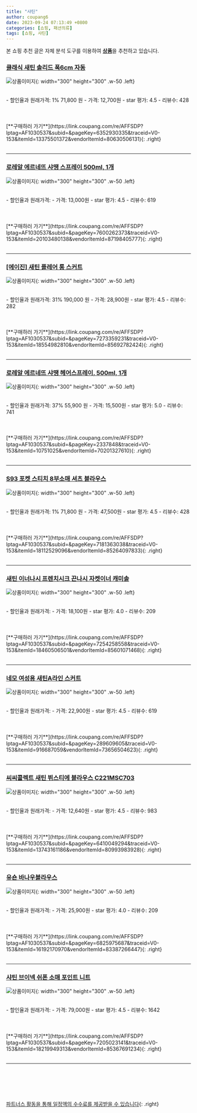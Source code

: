 ```yaml
---
title: "샤틴"
author: coupang6
date: 2023-09-24 07:13:49 +0800
categories: [쇼핑, 패션의류]
tags: [쇼핑, 샤틴]
---
```


본 쇼핑 추천 글은 자체 분석 도구를 이용하여 [**상품**](https://link.coupang.com/a/bao1ui)을 추천하고 있습니다.

### [클래식 새틴 솔리드 폭6cm 자동](https://link.coupang.com/re/AFFSDP?lptag=AF1030537&subid=&pageKey=6352930335&traceid=V0-153&itemId=13375501372&vendorItemId=80630506131)

![상품이미지](https://thumbnail6.coupangcdn.com/thumbnails/remote/230x230ex/image/vendor_inventory/bae5/48f3d4474d8ef48314ad37acb0b3874caacca7666f1c24d9b5e9ca877c9c.jpg){: width="300" height="300" .w-50 .left}


<br>
- 할인율과 원래가격: 1%  71,800   원
- 가격: 12,700원
- star 평가: 4.5
- 리뷰수: 428
<br>
<br>
<br>
<br>
[**구매하러 가기**](https://link.coupang.com/re/AFFSDP?lptag=AF1030537&subid=&pageKey=6352930335&traceid=V0-153&itemId=13375501372&vendorItemId=80630506131){: .right}
<br>
<br>

---

### [로레알 에르네뜨 샤땡 스프레이 500ml, 1개](https://link.coupang.com/re/AFFSDP?lptag=AF1030537&subid=&pageKey=7600262373&traceid=V0-153&itemId=20103480138&vendorItemId=87198405777)

![상품이미지](https://thumbnail9.coupangcdn.com/thumbnails/remote/230x230ex/image/vendor_inventory/526d/61d0c4d0cc2b1e53b9c3c8271630906444109f3f3f8756dca41397b4bd13.jpg){: width="300" height="300" .w-50 .left}


<br>
- 할인율과 원래가격: 
- 가격: 13,000원
- star 평가: 4.5
- 리뷰수: 619
<br>
<br>
<br>
<br>
[**구매하러 가기**](https://link.coupang.com/re/AFFSDP?lptag=AF1030537&subid=&pageKey=7600262373&traceid=V0-153&itemId=20103480138&vendorItemId=87198405777){: .right}
<br>
<br>

---

### [[에이진] 새틴 플레어 롱 스커트](https://link.coupang.com/re/AFFSDP?lptag=AF1030537&subid=&pageKey=7273359231&traceid=V0-153&itemId=18554982810&vendorItemId=85692782424)

![상품이미지](https://thumbnail8.coupangcdn.com/thumbnails/remote/230x230ex/image/vendor_inventory/5826/aa668c3f057a7075d37c70de7b81e77ed7920d356f263f0a5d4fc7379d84.jpg){: width="300" height="300" .w-50 .left}


<br>
- 할인율과 원래가격: 31%  190,000   원
- 가격: 28,900원
- star 평가: 4.5
- 리뷰수: 282
<br>
<br>
<br>
<br>
[**구매하러 가기**](https://link.coupang.com/re/AFFSDP?lptag=AF1030537&subid=&pageKey=7273359231&traceid=V0-153&itemId=18554982810&vendorItemId=85692782424){: .right}
<br>
<br>

---

### [로레알 에르네뜨 샤땡 헤어스프레이, 500ml, 1개](https://link.coupang.com/re/AFFSDP?lptag=AF1030537&subid=&pageKey=2337848&traceid=V0-153&itemId=10751025&vendorItemId=70201327610)

![상품이미지](https://thumbnail8.coupangcdn.com/thumbnails/remote/230x230ex/image/product/image/vendoritem/2017/10/13/3000239713/8deaeb4e-aee4-420b-92af-9f75b4e55305.jpg){: width="300" height="300" .w-50 .left}


<br>
- 할인율과 원래가격: 37%  55,900   원
- 가격: 15,500원
- star 평가: 5.0
- 리뷰수: 741
<br>
<br>
<br>
<br>
[**구매하러 가기**](https://link.coupang.com/re/AFFSDP?lptag=AF1030537&subid=&pageKey=2337848&traceid=V0-153&itemId=10751025&vendorItemId=70201327610){: .right}
<br>
<br>

---

### [S93 포켓 스티치 8부소매 셔츠 블라우스](https://link.coupang.com/re/AFFSDP?lptag=AF1030537&subid=&pageKey=7181363038&traceid=V0-153&itemId=18112529096&vendorItemId=85264097833)

![상품이미지](https://thumbnail7.coupangcdn.com/thumbnails/remote/230x230ex/image/vendor_inventory/e1b3/8a4e7b58b924d03daace5a8d90f0d652af78c7451cba661a83966bb14f58.jpg){: width="300" height="300" .w-50 .left}


<br>
- 할인율과 원래가격: 1%  71,800   원
- 가격: 47,500원
- star 평가: 4.5
- 리뷰수: 428
<br>
<br>
<br>
<br>
[**구매하러 가기**](https://link.coupang.com/re/AFFSDP?lptag=AF1030537&subid=&pageKey=7181363038&traceid=V0-153&itemId=18112529096&vendorItemId=85264097833){: .right}
<br>
<br>

---

### [새틴 이너나시 프렌치시크 끈나시 자켓이너 캐미솔](https://link.coupang.com/re/AFFSDP?lptag=AF1030537&subid=&pageKey=7254258558&traceid=V0-153&itemId=18460506501&vendorItemId=85601071468)

![상품이미지](https://thumbnail10.coupangcdn.com/thumbnails/remote/230x230ex/image/vendor_inventory/fe44/3f94577c65f824068c423a137944f709dca6f09aa4b180a4d4b286aeb9d6.jpg){: width="300" height="300" .w-50 .left}


<br>
- 할인율과 원래가격: 
- 가격: 18,100원
- star 평가: 4.0
- 리뷰수: 209
<br>
<br>
<br>
<br>
[**구매하러 가기**](https://link.coupang.com/re/AFFSDP?lptag=AF1030537&subid=&pageKey=7254258558&traceid=V0-153&itemId=18460506501&vendorItemId=85601071468){: .right}
<br>
<br>

---

### [네모 여성용 새틴A라인 스커트](https://link.coupang.com/re/AFFSDP?lptag=AF1030537&subid=&pageKey=289609605&traceid=V0-153&itemId=916687059&vendorItemId=73656504623)

![상품이미지](https://thumbnail9.coupangcdn.com/thumbnails/remote/230x230ex/image/vendor_inventory/d885/3ff459b0b7f9d1bdf7014b30f6d268a611801495309c25065acd2b8e5196.jpg){: width="300" height="300" .w-50 .left}


<br>
- 할인율과 원래가격: 
- 가격: 22,900원
- star 평가: 4.5
- 리뷰수: 619
<br>
<br>
<br>
<br>
[**구매하러 가기**](https://link.coupang.com/re/AFFSDP?lptag=AF1030537&subid=&pageKey=289609605&traceid=V0-153&itemId=916687059&vendorItemId=73656504623){: .right}
<br>
<br>

---

### [씨씨콜렉트 새틴 뷔스티에 블라우스 C221MSC703](https://link.coupang.com/re/AFFSDP?lptag=AF1030537&subid=&pageKey=6410049294&traceid=V0-153&itemId=13743161186&vendorItemId=80993983928)

![상품이미지](https://thumbnail10.coupangcdn.com/thumbnails/remote/230x230ex/image/retail/images/2022/03/22/9/6/551fa0e3-0ff0-4645-b8cc-b3c9be9cc11f.jpg){: width="300" height="300" .w-50 .left}


<br>
- 할인율과 원래가격: 
- 가격: 12,640원
- star 평가: 4.5
- 리뷰수: 983
<br>
<br>
<br>
<br>
[**구매하러 가기**](https://link.coupang.com/re/AFFSDP?lptag=AF1030537&subid=&pageKey=6410049294&traceid=V0-153&itemId=13743161186&vendorItemId=80993983928){: .right}
<br>
<br>

---

### [유숀 바나우블라우스](https://link.coupang.com/re/AFFSDP?lptag=AF1030537&subid=&pageKey=6825975687&traceid=V0-153&itemId=16192170970&vendorItemId=83387266447)

![상품이미지](https://thumbnail10.coupangcdn.com/thumbnails/remote/230x230ex/image/vendor_inventory/62f8/43186d948f50c9965b5f0dd8bee1a7d743bfefb07e475cfc3e567f46586b.jpg){: width="300" height="300" .w-50 .left}


<br>
- 할인율과 원래가격: 
- 가격: 25,900원
- star 평가: 4.0
- 리뷰수: 209
<br>
<br>
<br>
<br>
[**구매하러 가기**](https://link.coupang.com/re/AFFSDP?lptag=AF1030537&subid=&pageKey=6825975687&traceid=V0-153&itemId=16192170970&vendorItemId=83387266447){: .right}
<br>
<br>

---

### [샤틴 브이넥 쉬폰 소매 포인트 니트](https://link.coupang.com/re/AFFSDP?lptag=AF1030537&subid=&pageKey=7205023141&traceid=V0-153&itemId=18219949313&vendorItemId=85367691234)

![상품이미지](https://thumbnail8.coupangcdn.com/thumbnails/remote/230x230ex/image/vendor_inventory/a5b3/f83c1bcf9fdca0d4b83988ddb9475f70a5509d58875c1b6439285eb54768.jpg){: width="300" height="300" .w-50 .left}


<br>
- 할인율과 원래가격: 
- 가격: 79,000원
- star 평가: 4.5
- 리뷰수: 1642
<br>
<br>
<br>
<br>
[**구매하러 가기**](https://link.coupang.com/re/AFFSDP?lptag=AF1030537&subid=&pageKey=7205023141&traceid=V0-153&itemId=18219949313&vendorItemId=85367691234){: .right}
<br>
<br>

---
<br><br><br><br><br> [파트너스 활동을 통해 일정액의 수수료를 제공받을 수 있습니다](https://link.coupang.com/a/bao1ui){: .right}